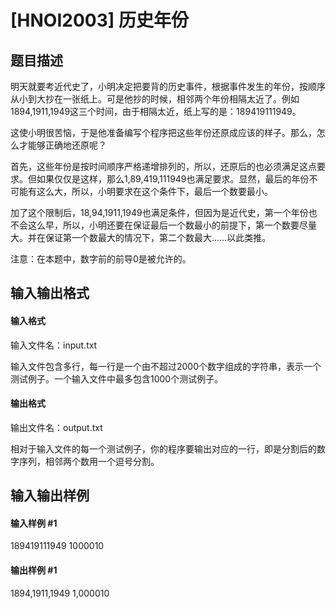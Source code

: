 
# [HNOI2003] 历史年份
## 题目描述
明天就要考近代史了，小明决定把要背的历史事件，根据事件发生的年份，按顺序从小到大抄在一张纸上。可是他抄的时候，相邻两个年份相隔太近了。例如1894,1911,1949这三个时间，由于相隔太近，纸上写的是：189419111949。

这使小明很苦恼，于是他准备编写个程序把这些年份还原成应该的样子。那么，怎么才能够正确地还原呢？

首先，这些年份是按时间顺序严格递增排列的，所以，还原后的也必须满足这点要求。但如果仅仅是这样，那么1,89,419,111949也满足要求。显然，最后的年份不可能有这么大，所以，小明要求在这个条件下，最后一个数要最小。

加了这个限制后，18,94,1911,1949也满足条件，但因为是近代史，第一个年份也不会这么早，所以，小明还要在保证最后一个数最小的前提下，第一个数要尽量大。并在保证第一个数最大的情况下，第二个数最大……以此类推。

注意：在本题中，数字前的前导0是被允许的。

## 输入输出格式
#### 输入格式

输入文件名：input.txt

输入文件包含多行，每一行是一个由不超过2000个数字组成的字符串，表示一个测试例子。一个输入文件中最多包含1000个测试例子。

#### 输出格式

输出文件名：output.txt

相对于输入文件的每一个测试例子，你的程序要输出对应的一行，即是分割后的数字序列，相邻两个数用一个逗号分割。

## 输入输出样例
#### 输入样例 #1
189419111949
1000010

#### 输出样例 #1
1894,1911,1949
1,000010

